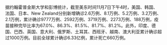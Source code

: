 据约翰霍普金斯大学和彭博统计，截至美东时间11月7日下午4时，美国、韩国、法国、日本、New Zealand分别新增确诊2.6万例、8.1万例、5.2万例、3.2万例、2.1万例，累计确诊9777万例、2592万例、3719万例、2273万例、188万例，疫苗接种完毕比率为67.0%、86.3%、81.5%、81.7%、81.2%。此外，印度、德国、巴西、英国、意大利、俄罗斯、土耳其、西班牙、越南、澳大利亚累计确诊超过1000万例。目前全球累计确诊6.33亿例，累计死亡660万例。